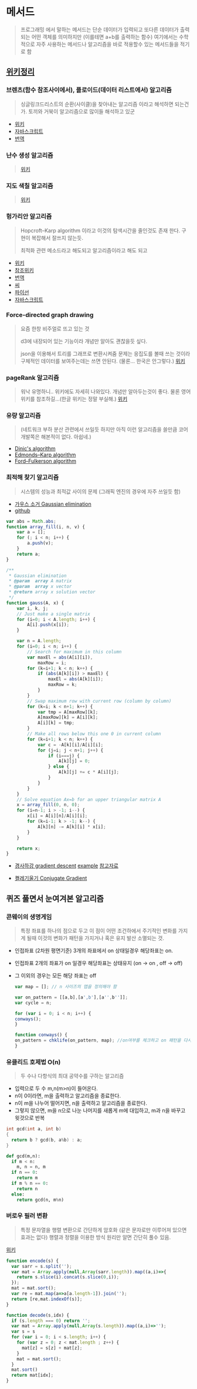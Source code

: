 # 메서드

>프로그래밍 에서 말하는 메서드는 단순 데이터가 입력되고 또다른 데이터가 출력되는 어떤 객체를 의미하지만 (이를테면 a+b를 출력하는 함수) 여기에서는 수학적으로 자주 사용하는 메서드나 알고리즘을 바로 적용할수 있는 메서드들을 적기로 함

## [위키정리](https://en.wikipedia.org/wiki/List_of_algorithms)

### 브렌츠(함수 참조사이에서), 플로이드(데이터 리스트에서) 알고리즘

>싱글링크드리스트의 순환(사이클)을 찾아내는 알고리즘 이라고 해석하면 되는건가. 토끼와 거북이 알고리즘으로 많이들 해석하고 있군

- [위키](https://en.wikipedia.org/wiki/Cycle_detection)
- [자바스크립트](https://gist.github.com/borgar/3317728)
- [번역](http://egloos.zum.com/minjang/v/1687021)

### 난수 생성 알고리즘

>[위키](https://namu.wiki/w/%EB%82%9C%EC%88%98%EC%83%9D%EC%84%B1)

### 지도 색칠 알고리즘

>[위키](https://ko.wikipedia.org/wiki/%EA%B7%B8%EB%9E%98%ED%94%84_%EC%83%89%EC%B9%A0)

### 헝가리안 알고리즘

>Hopcroft–Karp algorithm 이라고 이것의 탐색시간을 줄인것도 존재 한다. 구현이 복잡해서 잘쓰지 않는듯.
>
>최적화 관련 메소드라고 해도되고 알고리즘이라고 해도 되고

- [위키](https://en.wikipedia.org/wiki/Hungarian_algorithm)
- [참조위키](http://wiki.yonseics.net/index.php/%ED%97%9D%EA%B0%80%EB%A6%AC%EC%95%88_%EB%A9%94%EC%86%8C%EB%93%9C)
- [번역](http://kin.naver.com/qna/detail.nhn?d1id=1&dirId=1040101&docId=64696783&qb=x%20uwobiuvsgguN680rXl)
- [씨](https://github.com/maandree/hungarian-algorithm-n3/blob/master/hungarian.c)
- [파이선](https://github.com/tdedecko/hungarian-algorithm)
- [자바스크립트](https://github.com/addaleax/munkres-js)

### Force-directed graph drawing

>요즘 한창 비주얼로 뜨고 있는 것
>
>d3에 내장되어 있는 기능이라 개념만 알아도 괜찮을듯 싶다.
>
>json을 이용해서 트리를 그래프로 변환시켜줌 문제는 응집도를 볼때 쓰는 것이라 구체적인 데이터를 보여주는데는 쓰면 안된다. (물론... 한국은 안그렇다.)
[위키](https://en.wikipedia.org/wiki/Force-directed_graph_drawing)

### pageRank 알고리즘

>워낙 유명하니.. 위키에도 자세히 나와있다. 개념만 알아두는것이 좋다. 물론 영어위키를 참조하길...(한글 위키는 정말 부실해.)
[위키](https://en.wikipedia.org/wiki/PageRank)

### 유량 알고리즘

>(네트워크 부하 분산 관련에서 쓰일듯 하지만 아직 이런 알고리즘을 쓸만큼 코어 개발쪽은 해본적이 없다. 아쉽네.)

- [Dinic's algorithm](https://en.wikipedia.org/wiki/Dinic%27s_algorithm)
- [Edmonds–Karp algorithm](https://en.wikipedia.org/wiki/Edmonds%E2%80%93Karp_algorithm)
- [Ford–Fulkerson algorithm](https://en.wikipedia.org/wiki/Ford%E2%80%93Fulkerson_algorithm)

### 최적해 찾기 알고리즘

>시스템의 성능과 최적값 사이의 문제 (그래픽 엔진의 경우에 자주 쓰일듯 함)

- [가우스 소거 Gaussian elimination](https://ko.wikipedia.org/wiki/%EA%B0%80%EC%9A%B0%EC%8A%A4_%EC%86%8C%EA%B1%B0%EB%B2%95)
- [github](https://github.com/itsravenous/gaussian-elimination/blob/master/gauss.js)

```javascript
var abs = Math.abs;
function array_fill(i, n, v) {
    var a = [];
    for (; i < n; i++) {
        a.push(v);
    }
    return a;
}

/**
 * Gaussian elimination
 * @param  array A matrix
 * @param  array x vector
 * @return array x solution vector
 */
function gauss(A, x) {
    var i, k, j;
    // Just make a single matrix
    for (i=0; i < A.length; i++) {
        A[i].push(x[i]);
    }

    var n = A.length;
    for (i=0; i < n; i++) {
        // Search for maximum in this column
        var maxEl = abs(A[i][i]),
            maxRow = i;
        for (k=i+1; k < n; k++) {
            if (abs(A[k][i]) > maxEl) {
                maxEl = abs(A[k][i]);
                maxRow = k;
            }
        }
        // Swap maximum row with current row (column by column)
        for (k=i; k < n+1; k++) {
            var tmp = A[maxRow][k];
            A[maxRow][k] = A[i][k];
            A[i][k] = tmp;
        }
        // Make all rows below this one 0 in current column
        for (k=i+1; k < n; k++) {
            var c = -A[k][i]/A[i][i];
            for (j=i; j < n+1; j++) {
                if (i===j) {
                    A[k][j] = 0;
                } else {
                    A[k][j] += c * A[i][j];
                }
            }
        }
    }
    // Solve equation Ax=b for an upper triangular matrix A
    x = array_fill(0, n, 0);
    for (i=n-1; i > -1; i--) {
        x[i] = A[i][n]/A[i][i];
        for (k=i-1; k > -1; k--) {
            A[k][n] -= A[k][i] * x[i];
        }
    }

    return x;
}
```

- [경사하강 gradient descent](https://ko.wikipedia.org/wiki/%EA%B2%BD%EC%82%AC_%ED%95%98%EA%B0%95%EB%B2%95)
    [example](https://jsfiddle.net/littlegustv/rw9bbehc/)
    [참고자료](http://darkpgmr.tistory.com/133)

- [켤레기울기 Conjugate Gradient](https://ko.wikipedia.org/wiki/%EC%BC%A4%EB%A0%88%EA%B8%B0%EC%9A%B8%EA%B8%B0%EB%B2%95)

## 퀴즈 풀면서 눈여겨본 알고리즘

### 콘웨이의 생명게임

>특정 좌표를 하나의 점으로 두고 이 점이 어떤 조건하에서 주기적인 변화를 가지게 될때 이것의 변화가 패턴을 가지거나 혹은 유지 발산 소멸되는 것.

- 인접좌표 (2차원 평면기준) 3개의 좌표에서 on 상태일경우 해당좌표는 on.
- 인접좌표 2개의 좌표가 on 일경우 해당좌표는 상태유지 (on -> on , off -> off)
- 그 이외의 경우는 모든 해당 좌표는 off

  ```javascript
  var map = []; // n 사이즈의 맵을 정의해야 함

  var on_pattern = [[a,b],[a',b'],[a'',b'']];
  var cycle = n;

  for (var i = 0; i < n; i++) {
  conways();
  }

  function conways() {
  on_pattern = chklife(on_pattern, map); //on여부를 체크하고 on 패턴을 다시 리턴한다.
  }
  ```

### 유클리드 호제법 O(n)

>두 수나 다항식의 최대 공약수를 구하는 알고리즘

- 입력으로 두 수 m,n(m>n)이 들어온다.
- n이 0이라면, m을 출력하고 알고리즘을 종료한다.
- n이 m을 나누어 떨어지면, n을 출력하고 알고리즘을 종료한다.
- 그렇지 않으면, m을 n으로 나눈 나머지를 새롭게 m에 대입하고, m과 n을 바꾸고 윗것으로 반복

```c
int gcd(int a, int b)
{
  return b ? gcd(b, a%b) : a;
}
```

```python
def gcd(m,n):
  if m < n:
    m, n = n, m
  if n == 0:
    return m
  if m % n == 0:
    return n
  else:
    return gcd(n, m%n)
```

### 버로우 필러 변환 

> 특정 문자열을 행렬 변환으로 간단하게 암호화 (같은 문자로만 이루어져 있으면 효과는 없다)
> 행렬과 정렬을 이용한 방식 원리만 알면 간단히 풀수 있음. 

[위키](https://ko.wikipedia.org/wiki/%EB%B2%84%EB%A1%9C%EC%9A%B0%EC%A6%88-%ED%9C%A0%EB%9F%AC_%EB%B3%80%ED%99%98)

```javascript
function encode(s) {
  var sarr = s.split('');
  var mat = Array.apply(null,Array(sarr.length)).map((a,i)=>{
    return s.slice(i).concat(s.slice(0,i));
  });
  mat = mat.sort();
  var re = mat.map(a=>a[a.length-1]).join('');
  return [re,mat.indexOf(s)];
}

function decode(s,idx) {
  if (s.length === 0) return '';
  var mat = Array.apply(null,Array(s.length)).map((a,i)=>'');
  var s = s
  for (var i = 0; i < s.length; i++) {
    for (var z = 0; z < mat.length ; z++) {
      mat[z] = s[z] + mat[z];
    }
    mat = mat.sort();
  }
  mat.sort()
  return mat[idx];
}
```
